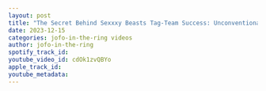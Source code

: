 ```yaml
---
layout: post
title: "The Secret Behind Sexxxy Beasts Tag-Team Success: Unconventional Tactics and Throwback Vibes!"
date: 2023-12-15
categories: jofo-in-the-ring videos
author: jofo-in-the-ring
spotify_track_id: 
youtube_video_id: cdOk1zvQBYo
apple_track_id: 
youtube_metadata: 
---
```

